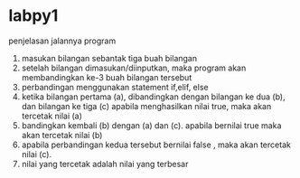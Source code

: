 # labpy1
penjelasan jalannya program
1. masukan bilangan sebantak tiga buah bilangan
2. setelah bilangan dimasukan/diinputkan, maka program akan membandingkan ke-3 buah bilangan tersebut
3. perbandingan menggunakan statement if,elif, else
4. ketika bilangan pertama (a), dibandingkan dengan bilangan ke dua (b), dan bilangan ke tiga (c)
   apabila menghasilkan nilai true, maka akan tercetak nilai (a)
5. bandingkan kembali (b) dengan (a) dan (c). apabila bernilai true maka akan tercetak nilai (b)
6. apabila perbandingan kedua tersebut bernilai false , maka akan tercetak nilai (c).
7. nilai yang tercetak adalah nilai yang terbesar